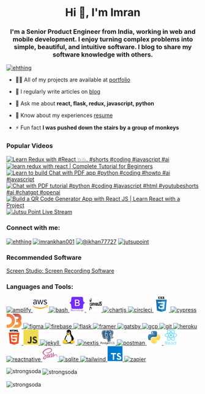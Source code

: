 <h1 align="center">Hi 👋, I'm Imran</h1>
<h3 align="center">I'm a Senior Product Engineer from India, working in web and mobile development. I enjoy turning complex problems into simple, beautiful, and intuitive software. I blog to share my software knowledge with others.</h3>

<p align="left"> <a href="https://twitter.com/ehthing" target="blank"><img src="https://img.shields.io/twitter/follow/ehthing?logo=twitter&style=for-the-badge" alt="ehthing" /></a> </p>

- 👨‍💻 All of my projects are available at [portfolio](https://imran.wiki/portfolio)

- 📝 I regularly write articles on [blog](https://imran.wiki/blog)

- 💬 Ask me about **react, flask, redux, javascript, python**

- 📄 Know about my experiences [resume](https://imran.wiki/resume)

- ⚡ Fun fact **I was pushed down the stairs by a group of monkeys**

### Popular Videos
<!-- BEGIN YOUTUBE-CARDS -->
[![Learn Redux with #React 💥💥. #shorts #coding #javascript #ai](https://ytcards.demolab.com/?id=xYDZURPn6WU&title=Learn+Redux+with+%23React+%F0%9F%92%A5%F0%9F%92%A5.+%23shorts+%23coding+%23javascript+%23ai&lang=en&timestamp=1712040520&background_color=%230d1117&title_color=%23ffffff&stats_color=%23dedede&max_title_lines=1&width=250&border_radius=5 "Learn Redux with #React 💥💥. #shorts #coding #javascript #ai")](https://www.youtube.com/watch?v=xYDZURPn6WU)
[![learn redux with react | Complete Tutorial for Beginners](https://ytcards.demolab.com/?id=N1XFb0Y2wvQ&title=learn+redux+with+react+%7C+Complete+Tutorial+for+Beginners&lang=en&timestamp=1712030410&background_color=%230d1117&title_color=%23ffffff&stats_color=%23dedede&max_title_lines=1&width=250&border_radius=5 "learn redux with react | Complete Tutorial for Beginners")](https://www.youtube.com/watch?v=N1XFb0Y2wvQ)
[![Learn to build Chat with PDF app #python #coding #howto #ai #javascript](https://ytcards.demolab.com/?id=ycSeje0nbOU&title=Learn+to+build+Chat+with+PDF+app+%23python+%23coding+%23howto+%23ai+%23javascript&lang=en&timestamp=1711866240&background_color=%230d1117&title_color=%23ffffff&stats_color=%23dedede&max_title_lines=1&width=250&border_radius=5 "Learn to build Chat with PDF app #python #coding #howto #ai #javascript")](https://www.youtube.com/watch?v=ycSeje0nbOU)
[![Chat with PDF tutorial #python #coding #javascript #html #youtubeshorts  #ai #chatgpt #openai](https://ytcards.demolab.com/?id=LGpcPknv3vY&title=Chat+with+PDF+tutorial+%23python+%23coding+%23javascript+%23html+%23youtubeshorts++%23ai+%23chatgpt+%23openai&lang=en&timestamp=1711865768&background_color=%230d1117&title_color=%23ffffff&stats_color=%23dedede&max_title_lines=1&width=250&border_radius=5 "Chat with PDF tutorial #python #coding #javascript #html #youtubeshorts  #ai #chatgpt #openai")](https://www.youtube.com/watch?v=LGpcPknv3vY)
[![Build a QR Code Generator App with React JS | Learn React with a Project](https://ytcards.demolab.com/?id=_fiIqsUrJfo&title=Build+a+QR+Code+Generator+App+with+React+JS+%7C+Learn+React+with+a+Project&lang=en&timestamp=1711464004&background_color=%230d1117&title_color=%23ffffff&stats_color=%23dedede&max_title_lines=1&width=250&border_radius=5 "Build a QR Code Generator App with React JS | Learn React with a Project")](https://www.youtube.com/watch?v=_fiIqsUrJfo)
[![Jutsu Point Live Stream](https://ytcards.demolab.com/?id=_MTTTfkOH4E&title=Jutsu+Point+Live+Stream&lang=en&timestamp=1710495159&background_color=%230d1117&title_color=%23ffffff&stats_color=%23dedede&max_title_lines=1&width=250&border_radius=5 "Jutsu Point Live Stream")](https://www.youtube.com/watch?v=_MTTTfkOH4E)
<!-- END YOUTUBE-CARDS -->


<h3 align="left">Connect with me:</h3>
<p align="left">
<a href="https://twitter.com/ehthing" target="blank"><img align="center" src="https://raw.githubusercontent.com/rahuldkjain/github-profile-readme-generator/master/src/images/icons/Social/twitter.svg" alt="ehthing" height="30" width="40" /></a>
<a href="https://linkedin.com/in/imrankhan001" target="blank"><img align="center" src="https://raw.githubusercontent.com/rahuldkjain/github-profile-readme-generator/master/src/images/icons/Social/linked-in-alt.svg" alt="imrankhan001" height="30" width="40" /></a>
<a href="https://medium.com/@ikhan77727" target="blank"><img align="center" src="https://raw.githubusercontent.com/rahuldkjain/github-profile-readme-generator/master/src/images/icons/Social/medium.svg" alt="@ikhan77727" height="30" width="40" /></a>
<a href="https://www.youtube.com/c/jutsupoint" target="blank"><img align="center" src="https://raw.githubusercontent.com/rahuldkjain/github-profile-readme-generator/master/src/images/icons/Social/youtube.svg" alt="jutsupoint" height="30" width="40" /></a>
</p>


<h3 align="left">Recommended Software</h3>
<a href="https://screen.studio/@Xenr1" target="blank">Screen Studio: Screen Recording Software</a>


<h3 align="left">Languages and Tools:</h3>
<p align="left"> <a href="https://aws.amazon.com/amplify/" target="_blank" rel="noreferrer"> <img src="https://docs.amplify.aws/assets/logo-dark.svg" alt="amplify" width="40" height="40"/> </a> <a href="https://aws.amazon.com" target="_blank" rel="noreferrer"> <img src="https://raw.githubusercontent.com/devicons/devicon/master/icons/amazonwebservices/amazonwebservices-original-wordmark.svg" alt="aws" width="40" height="40"/> </a> <a href="https://www.gnu.org/software/bash/" target="_blank" rel="noreferrer"> <img src="https://www.vectorlogo.zone/logos/gnu_bash/gnu_bash-icon.svg" alt="bash" width="40" height="40"/> </a> <a href="https://getbootstrap.com" target="_blank" rel="noreferrer"> <img src="https://raw.githubusercontent.com/devicons/devicon/master/icons/bootstrap/bootstrap-plain-wordmark.svg" alt="bootstrap" width="40" height="40"/> </a> <a href="https://canvasjs.com" target="_blank" rel="noreferrer"> <img src="https://raw.githubusercontent.com/Hardik0307/Hardik0307/master/assets/canvasjs-charts.svg" alt="canvasjs" width="40" height="40"/> </a> <a href="https://www.chartjs.org" target="_blank" rel="noreferrer"> <img src="https://www.chartjs.org/media/logo-title.svg" alt="chartjs" width="40" height="40"/> </a> <a href="https://circleci.com" target="_blank" rel="noreferrer"> <img src="https://www.vectorlogo.zone/logos/circleci/circleci-icon.svg" alt="circleci" width="40" height="40"/> </a> <a href="https://www.w3schools.com/css/" target="_blank" rel="noreferrer"> <img src="https://raw.githubusercontent.com/devicons/devicon/master/icons/css3/css3-original-wordmark.svg" alt="css3" width="40" height="40"/> </a> <a href="https://www.cypress.io" target="_blank" rel="noreferrer"> <img src="https://raw.githubusercontent.com/simple-icons/simple-icons/6e46ec1fc23b60c8fd0d2f2ff46db82e16dbd75f/icons/cypress.svg" alt="cypress" width="40" height="40"/> </a> <a href="https://d3js.org/" target="_blank" rel="noreferrer"> <img src="https://raw.githubusercontent.com/devicons/devicon/master/icons/d3js/d3js-original.svg" alt="d3js" width="40" height="40"/> </a> <a href="https://www.figma.com/" target="_blank" rel="noreferrer"> <img src="https://www.vectorlogo.zone/logos/figma/figma-icon.svg" alt="figma" width="40" height="40"/> </a> <a href="https://firebase.google.com/" target="_blank" rel="noreferrer"> <img src="https://www.vectorlogo.zone/logos/firebase/firebase-icon.svg" alt="firebase" width="40" height="40"/> </a> <a href="https://flask.palletsprojects.com/" target="_blank" rel="noreferrer"> <img src="https://www.vectorlogo.zone/logos/pocoo_flask/pocoo_flask-icon.svg" alt="flask" width="40" height="40"/> </a> <a href="https://www.framer.com/" target="_blank" rel="noreferrer"> <img src="https://www.vectorlogo.zone/logos/framer/framer-icon.svg" alt="framer" width="40" height="40"/> </a> <a href="https://www.gatsbyjs.com/" target="_blank" rel="noreferrer"> <img src="https://www.vectorlogo.zone/logos/gatsbyjs/gatsbyjs-icon.svg" alt="gatsby" width="40" height="40"/> </a> <a href="https://cloud.google.com" target="_blank" rel="noreferrer"> <img src="https://www.vectorlogo.zone/logos/google_cloud/google_cloud-icon.svg" alt="gcp" width="40" height="40"/> </a> <a href="https://git-scm.com/" target="_blank" rel="noreferrer"> <img src="https://www.vectorlogo.zone/logos/git-scm/git-scm-icon.svg" alt="git" width="40" height="40"/> </a> <a href="https://heroku.com" target="_blank" rel="noreferrer"> <img src="https://www.vectorlogo.zone/logos/heroku/heroku-icon.svg" alt="heroku" width="40" height="40"/> </a> <a href="https://www.w3.org/html/" target="_blank" rel="noreferrer"> <img src="https://raw.githubusercontent.com/devicons/devicon/master/icons/html5/html5-original-wordmark.svg" alt="html5" width="40" height="40"/> </a> <a href="https://developer.mozilla.org/en-US/docs/Web/JavaScript" target="_blank" rel="noreferrer"> <img src="https://raw.githubusercontent.com/devicons/devicon/master/icons/javascript/javascript-original.svg" alt="javascript" width="40" height="40"/> </a> <a href="https://jekyllrb.com/" target="_blank" rel="noreferrer"> <img src="https://www.vectorlogo.zone/logos/jekyllrb/jekyllrb-icon.svg" alt="jekyll" width="40" height="40"/> </a> <a href="https://www.linux.org/" target="_blank" rel="noreferrer"> <img src="https://raw.githubusercontent.com/devicons/devicon/master/icons/linux/linux-original.svg" alt="linux" width="40" height="40"/> </a> <a href="https://nextjs.org/" target="_blank" rel="noreferrer"> <img src="https://cdn.worldvectorlogo.com/logos/nextjs-2.svg" alt="nextjs" width="40" height="40"/> </a> <a href="https://www.postgresql.org" target="_blank" rel="noreferrer"> <img src="https://raw.githubusercontent.com/devicons/devicon/master/icons/postgresql/postgresql-original-wordmark.svg" alt="postgresql" width="40" height="40"/> </a> <a href="https://postman.com" target="_blank" rel="noreferrer"> <img src="https://www.vectorlogo.zone/logos/getpostman/getpostman-icon.svg" alt="postman" width="40" height="40"/> </a> <a href="https://www.python.org" target="_blank" rel="noreferrer"> <img src="https://raw.githubusercontent.com/devicons/devicon/master/icons/python/python-original.svg" alt="python" width="40" height="40"/> </a> <a href="https://reactjs.org/" target="_blank" rel="noreferrer"> <img src="https://raw.githubusercontent.com/devicons/devicon/master/icons/react/react-original-wordmark.svg" alt="react" width="40" height="40"/> </a> <a href="https://reactnative.dev/" target="_blank" rel="noreferrer"> <img src="https://reactnative.dev/img/header_logo.svg" alt="reactnative" width="40" height="40"/> </a> <a href="https://sass-lang.com" target="_blank" rel="noreferrer"> <img src="https://raw.githubusercontent.com/devicons/devicon/master/icons/sass/sass-original.svg" alt="sass" width="40" height="40"/> </a> <a href="https://www.sqlite.org/" target="_blank" rel="noreferrer"> <img src="https://www.vectorlogo.zone/logos/sqlite/sqlite-icon.svg" alt="sqlite" width="40" height="40"/> </a> <a href="https://tailwindcss.com/" target="_blank" rel="noreferrer"> <img src="https://www.vectorlogo.zone/logos/tailwindcss/tailwindcss-icon.svg" alt="tailwind" width="40" height="40"/> </a> <a href="https://www.typescriptlang.org/" target="_blank" rel="noreferrer"> <img src="https://raw.githubusercontent.com/devicons/devicon/master/icons/typescript/typescript-original.svg" alt="typescript" width="40" height="40"/> </a> <a href="https://zapier.com" target="_blank" rel="noreferrer"> <img src="https://www.vectorlogo.zone/logos/zapier/zapier-icon.svg" alt="zapier" width="40" height="40"/> </a> </p>

<p><img align="left" src="https://github-readme-stats.vercel.app/api/top-langs?username=strongsoda&show_icons=true&locale=en&layout=compact" alt="strongsoda" /></p>

<p>&nbsp;<img align="center" src="https://github-readme-stats.vercel.app/api?username=strongsoda&show_icons=true&locale=en" alt="strongsoda" /></p>

<p><img align="center" src="https://github-readme-streak-stats.herokuapp.com/?user=strongsoda&" alt="strongsoda" /></p>

